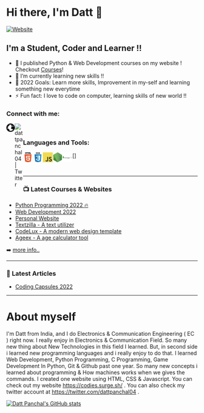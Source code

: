 # Hi there, I'm Datt 👋 

[![Website](https://img.shields.io/website?label=codies.surge.sh&style=for-the-badge&url=https://codies.surge.sh/)](https://codies.surge.sh/)

## I'm a Student, Coder and Learner !!


- 🔭 I published Python & Web Development courses on my website ! Checkout [Courses][course]!
- 🌱 I’m currently learning new skills !!
- 🥅 2022 Goals: Learn more skills, Improvement in my-self and learning something new everytime
- ⚡ Fun fact: I love to code on computer, learning skills of new world !!

### Connect with me:

[<img align="left" alt="codies.surge.sh" width="22px" src="https://raw.githubusercontent.com/iconic/open-iconic/master/svg/globe.svg" />][website]
[<img align="left" alt="dattpanchal04 | Twitter" width="22px" src="https://cdn.jsdelivr.net/npm/simple-icons@v3/icons/twitter.svg" />][twitter]

<br />

### Languages and Tools:

[<img align="left" alt="HTML" width="26px" src="https://raw.githubusercontent.com/github/explore/80688e429a7d4ef2fca1e82350fe8e3517d3494d/topics/html/html.png" />][webdevcourse]
[<img align="left" alt="CSS" width="26px" src="https://raw.githubusercontent.com/github/explore/80688e429a7d4ef2fca1e82350fe8e3517d3494d/topics/css/css.png" />][csscourse]
[<img align="left" alt="JavaScript" width="26px" src="https://raw.githubusercontent.com/github/explore/80688e429a7d4ef2fca1e82350fe8e3517d3494d/topics/javascript/javascript.png" />][jscourse]
[<img align="left" alt="Node.js" width="26px" src="https://raw.githubusercontent.com/github/explore/80688e429a7d4ef2fca1e82350fe8e3517d3494d/topics/nodejs/nodejs.png" />][webdevcourse]
[<img align="left" alt="MongoDB" width="26px" src="https://raw.githubusercontent.com/github/explore/80688e429a7d4ef2fca1e82350fe8e3517d3494d/topics/mongodb/mongodb.png" />]

<br />

---

### 📺 Latest Courses & Websites

- [ Python Programming 2022 🔥 ](http://codies.surge.sh/LearnPythonPage/pytopics.html)
- [ Web Development 2022 ](http://codies.surge.sh/LearnWebDevPage/WebDevCourses.html)
- [ Personal Website ](http://codies.surge.sh/)
- [ Textzilla - A text utilizer ](https://textzilla.surge.sh/)
- [ CodeLux - A modern web design template](http://codelux.surge.sh/)
- [ Ageex - A age calculator tool ](http://ageex.surge.sh/)

➡️ [more info..](http://codies.surge.sh/index.html)

---

### 📕 Latest Articles

- [ Coding Capsules 2022 ](http://codies.surge.sh/Articles%20file/articles.html)

---

[website]: http://codies.surge.sh/
[course]: http://codies.surge.sh/
[twitter]: https://twitter.com/dattpanchal04
[webdevcourse]: http://codies.surge.sh/LearnWebDevPage/WebDevCourses.html
[jscourse]: http://codies.surge.sh/LearnWebDevPage/JSCourse.html
[csscourse]: http://codies.surge.sh/LearnWebDevPage/CSSCourse.html
[reactplaylist]: https://www.youtube.com/playlist?list=PLkwxH9e_vrAK4TdffpxKY3QGyHCpxFcQ0


# About myself

I'm Datt from India, and I do Electronics & Communication Engineering ( EC ) right now. I really enjoy in Electronics & Communication Field. So many new thing about New Technologies in this field I learned. But, in second side i learned new programming languages and i really enjoy to do that. I learned Web Development, Python Programming, C Programming, Game Development In Python, Git & Github past one year. So many new concepts i learned about programming & How machines works when we gives the commands. I created one website using HTML, CSS & Javascript. You can check out my website https://codies.surge.sh/ . You can also check my twitter account at https://twitter.com/dattpanchal04 . 

[![Datt Panchal's GitHub stats](https://github-readme-stats.vercel.app/api?username=dattpanchal04)](https://github.com/anuraghazra/github-readme-stats)
